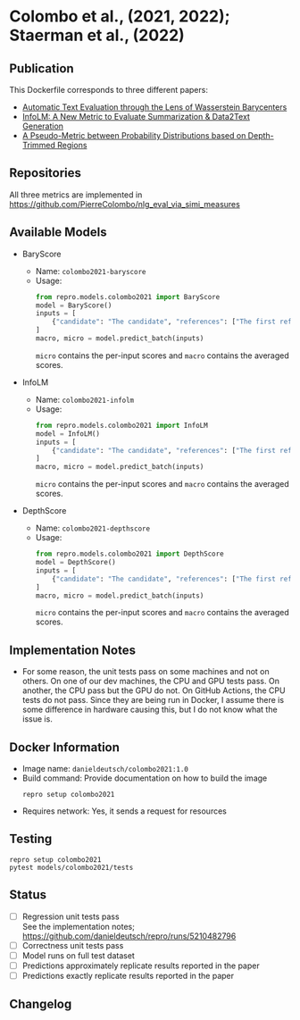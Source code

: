 # Colombo et al., (2021, 2022); Staerman et al., (2022)

## Publication
This Dockerfile corresponds to three different papers:
- [Automatic Text Evaluation through the Lens of Wasserstein Barycenters](https://arxiv.org/abs/2108.12463)
- [InfoLM: A New Metric to Evaluate Summarization & Data2Text Generation](https://arxiv.org/abs/2112.01589)
- [A Pseudo-Metric between Probability Distributions based on Depth-Trimmed Regions](https://arxiv.org/abs/2103.12711)

## Repositories
All three metrics are implemented in https://github.com/PierreColombo/nlg_eval_via_simi_measures

## Available Models
- BaryScore
  - Name: `colombo2021-baryscore`
  - Usage:
    ```python
    from repro.models.colombo2021 import BaryScore
    model = BaryScore()
    inputs = [
        {"candidate": "The candidate", "references": ["The first reference", "The second"]}
    ]
    macro, micro = model.predict_batch(inputs)
    ```
    `micro` contains the per-input scores and `macro` contains the averaged scores.
    
- InfoLM
  - Name: `colombo2021-infolm`
  - Usage:
    ```python
    from repro.models.colombo2021 import InfoLM
    model = InfoLM()
    inputs = [
        {"candidate": "The candidate", "references": ["The first reference", "The second"]}
    ]
    macro, micro = model.predict_batch(inputs)
    ```
    `micro` contains the per-input scores and `macro` contains the averaged scores.

- DepthScore
  - Name: `colombo2021-depthscore`
  - Usage:
    ```python
    from repro.models.colombo2021 import DepthScore
    model = DepthScore()
    inputs = [
        {"candidate": "The candidate", "references": ["The first reference", "The second"]}
    ]
    macro, micro = model.predict_batch(inputs)
    ```
    `micro` contains the per-input scores and `macro` contains the averaged scores.
    
## Implementation Notes
- For some reason, the unit tests pass on some machines and not on others.
On one of our dev machines, the CPU and GPU tests pass.
On another, the CPU pass but the GPU do not.
On GitHub Actions, the CPU tests do not pass.
Since they are being run in Docker, I assume there is some difference in hardware causing this, but I do not know what the issue is.
    
## Docker Information
- Image name: `danieldeutsch/colombo2021:1.0`
- Build command: Provide documentation on how to build the image
  ```shell script
  repro setup colombo2021
  ```
- Requires network: Yes, it sends a request for resources
  
## Testing
```shell script
repro setup colombo2021
pytest models/colombo2021/tests
```

## Status
- [ ] Regression unit tests pass  
See the implementation notes; https://github.com/danieldeutsch/repro/runs/5210482796
- [ ] Correctness unit tests pass  
- [ ] Model runs on full test dataset  
- [ ] Predictions approximately replicate results reported in the paper  
- [ ] Predictions exactly replicate results reported in the paper  

## Changelog
